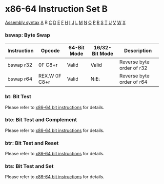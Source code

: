 x86-64 Instruction Set B
========================

[Assembly syntax](AssemblyX64.md)
[A](AssemblyX64A.md) B [C](AssemblyX64C.md)
[D](AssemblyX64D.md) [E](AssemblyX64E.md) [F](AssemblyX64F.md)
[H](AssemblyX64H.md) [I](AssemblyX64I.md) [J](AssemblyX64J.md)
[L](AssemblyX64L.md) [M](AssemblyX64M.md) [N](AssemblyX64N.md)
[O](AssemblyX64O.md) [P](AssemblyX64P.md) [R](AssemblyX64R.md)
[S](AssemblyX64S.md) [T](AssemblyX64T.md) [U](AssemblyX64U.md)
[V](AssemblyX64V.md) [W](AssemblyX64W.md) [X](AssemblyX64X.md)

### bswap: Byte Swap

| Instruction | Opcode         | 64-Bit Mode | 16/32-Bit Mode | Description               |
| ----------- | -------------- | ----------- | -------------- | ------------------------- |
| bswap r32   | 0F C8+r        | Valid       | Valid          | Reverse byte order of r32 |
| bswap r64   | REX.W 0F C8+r  | Valid       | ~~N.E.~~       | Reverse byte order of r64 |

### bt: Bit Test

Please refer to [x86-64 bit instructions](AssemblyX64Bit.md) for details.

### btc: Bit Test and Complement

Please refer to [x86-64 bit instructions](AssemblyX64Bit.md) for details.

### btr: Bit Test and Reset

Please refer to [x86-64 bit instructions](AssemblyX64Bit.md) for details.

### bts: Bit Test and Set

Please refer to [x86-64 bit instructions](AssemblyX64Bit.md) for details.
